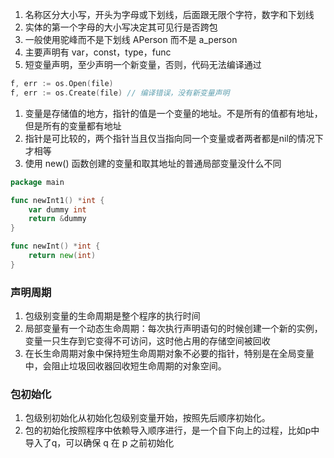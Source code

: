 1. 名称区分大小写，开头为字母或下划线，后面跟无限个字符，数字和下划线
2. 实体的第一个字母的大小写决定其可见行是否跨包
3. 一般使用驼峰而不是下划线 APerson 而不是 a_person
4. 主要声明有 var，const，type，func
5. 短变量声明，至少声明一个新变量，否则，代码无法编译通过

```go
f, err := os.Open(file)
f, err := os.Create(file) // 编译错误，没有新变量声明
```

1. 变量是存储值的地方，指针的值是一个变量的地址。不是所有的值都有地址，但是所有的变量都有地址
2. 指针是可比较的，两个指针当且仅当指向同一个变量或者两者都是nil的情况下才相等
3. 使用 new() 函数创建的变量和取其地址的普通局部变量没什么不同
```Go
package main

func newInt1() *int {
    var dummy int
	return &dummy
}

func newInt() *int {
    return new(int)
}
```

### 声明周期
1. 包级别变量的生命周期是整个程序的执行时间
2. 局部变量有一个动态生命周期：每次执行声明语句的时候创建一个新的实例，变量一只生存到它变得不可访问，这时他占用的存储空间被回收
3. 在长生命周期对象中保持短生命周期对象不必要的指针，特别是在全局变量中，会阻止垃圾回收器回收短生命周期的对象空间。

### 包初始化
1. 包级别初始化从初始化包级别变量开始，按照先后顺序初始化。
2. 包的初始化按照程序中依赖导入顺序进行，是一个自下向上的过程，比如p中导入了q，可以确保 q 在 p 之前初始化 
